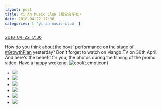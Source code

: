 ```yaml
---
layout: post
title: Yi An Music Club (易安音乐社)
date: 2018-04-22 17:36
categories: [ 'yi-an-music-club' ]
---
```


<div class="weibo-info">
  <a href="https://weibo.com/6094546964/GdhC5516B">2018-04-22 17:36</a>
</div>

How do you think about the boys' performance on the stage of [#GrowthPlan](https://weibo.com/p/100808fe7264e4339c41df171df3260846e152) yesterday? Don't forget to watch on Mango TV on 30th April. And here's the benefit for you, the photos during the filming of the promo video. Have a happy weekend. ![cool](https://img.t.sinajs.cn/t4/appstyle/expression/ext/normal/c4/2018new_ku_org.png){:.emoticon}

<!-- more -->

<ul class="weibo-pic-list-2">
  <li class="weibo-pic">
    <a href="http://wx4.sinaimg.cn/mw690/006Es64Aly1fqlkhx9xylj32bc1jke82.jpg"><img src="http://wx4.sinaimg.cn/thumb150/006Es64Aly1fqlkhx9xylj32bc1jke82.jpg"/></a>
  </li>
  <li class="weibo-pic">
    <a href="http://wx4.sinaimg.cn/mw690/006Es64Aly1fqlki4q4x6j32bc1jjqv6.jpg"><img src="http://wx4.sinaimg.cn/thumb150/006Es64Aly1fqlki4q4x6j32bc1jjqv6.jpg"/></a>
  </li>
  <li class="weibo-pic">
    <a href="http://wx1.sinaimg.cn/mw690/006Es64Aly1fqlki9lynnj32bc1jk4qq.jpg"><img src="http://wx1.sinaimg.cn/thumb150/006Es64Aly1fqlki9lynnj32bc1jk4qq.jpg"/></a>
  </li>
  <li class="weibo-pic">
    <a href="http://wx2.sinaimg.cn/mw690/006Es64Aly1fqlkiep480j32bc1jk1ky.jpg"><img src="http://wx2.sinaimg.cn/thumb150/006Es64Aly1fqlkiep480j32bc1jk1ky.jpg"/></a>
  </li>
  <li class="weibo-pic">
    <a href="http://wx2.sinaimg.cn/mw690/006Es64Aly1fqlkihfnchj332x21zhdt.jpg"><img src="http://wx2.sinaimg.cn/thumb150/006Es64Aly1fqlkihfnchj332x21zhdt.jpg"/></a>
  </li>
  <li class="weibo-pic">
    <a href="http://wx3.sinaimg.cn/mw690/006Es64Aly1fqlkio6s8kj332x21z4qr.jpg"><img src="http://wx3.sinaimg.cn/thumb150/006Es64Aly1fqlkio6s8kj332x21z4qr.jpg"/></a>
  </li>
</ul>
